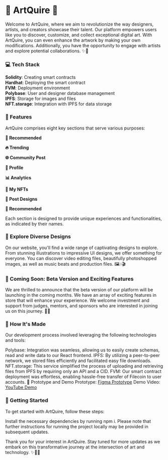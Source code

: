 <h1>🎨 ArtQuire 🚀
</h1>

  Welcome to ArtQuire, where we aim to revolutionize the way designers, artists, and creators showcase their talent. Our platform empowers users like you to discover, customize, and collect exceptional digital art. With ArtQuire, you can even enhance the artwork by making your own modifications. Additionally, you have the opportunity to engage with artists and explore potential collaborations. ✨🎉

<h3>💻 Tech Stack
</h3>
<b>Solidity</b>: Creating smart contracts <br>
<b>Hardhat</b>: Deploying the smart contract <br>
<b>FVM</b>: Deployment environment<br>
<b>Polybase</b>: User and designer database management<br>
<b>IPFS</b>: Storage for images and files<br>
<b>NFT.storage</b>: Integration with IPFS for data storage<br>

<h3>🎉 Features
</h3>

ArtQuire comprises eight key sections that serve various purposes:

<b>
<p>🌟 Recommended
</p>
<p>  🔥 Trending

</p>
<p>🌐 Community Post

</p>
<p>👤 Profile
</p>
<p>📊 Analytics

</p>
<p>💎 My NFTs

</p>
<p>🎨 Post Designs

</p>
<p>🌟 Recommended
</p>

</b>
Each section is designed to provide unique experiences and functionalities, as indicated by their names.

<h3>🌈 Explore Diverse Designs
</h3>

On our website, you'll find a wide range of captivating designs to explore. From stunning illustrations to impressive UI designs, we offer something for everyone. You can discover video editing files, beautifully photoshopped images, as well as music beats and production files. 🖼️🎶🎬

<h3>🚀 Coming Soon: Beta Version and Exciting Features
</h3>
We are thrilled to announce that the beta version of our platform will be launching in the coming months. We have an array of exciting features in store that will enhance your experience. We welcome investment and support from judges, mentors, and sponsors who are interested in joining us on this journey. 🚀🎉

<h3>🔨 How It's Made
</h3>
Our development process involved leveraging the following technologies and tools:

Polybase: Integration was seamless, allowing us to easily create schemas, read and write data to our React frontend.
IPFS: By utilizing a peer-to-peer network, we stored files efficiently and facilitated easy file downloads.
NFT.storage: This service simplified the process of uploading and retrieving files from IPFS by requiring only an API and a CID.
FVM: Our smart contract deployment was effortless, enabling hassle-free transfer of Filecoin to user accounts.
🎯 Prototype and Demo
Prototype: <a href="https://www.figma.com/file/g3mNEgJ5FHyAk1mtvyfnFI/UIHub?type=design&t=72rR202r9dRuOBIy-1">Figma Prototype</a>
Demo Video: <a href="https://www.youtube.com/watch?v=9YNM6EVKM6s">YouTube Demo</a>

<h3>🚀 Getting Started
</h3>
To get started with ArtQuire, follow these steps:

Install the necessary dependencies by running npm i.
Please note that further instructions for running the project locally may be provided in subsequent updates.

Thank you for your interest in ArtQuire. Stay tuned for more updates as we embark on this transformative journey at the intersection of art and technology. ✨🎨🚀
